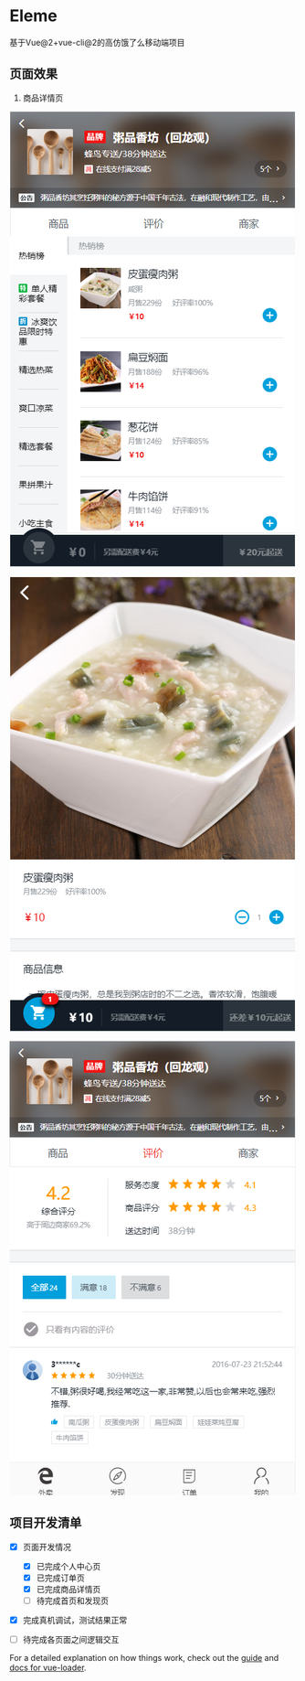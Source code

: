 # Eleme
基于Vue@2+vue-cli@2的高仿饿了么移动端项目

## 页面效果
1. 商品详情页

![商品详情页](./resource/README/detail.png "模型预览")

![商品详情页](./resource/README/shopDetail.png "商品详情页")

![商品评论页](./resource/README/rate.png "商品评论页")

## 项目开发清单

- [x] 页面开发情况
  - [x] 已完成个人中心页
  - [x] 已完成订单页
  - [x] 已完成商品详情页
  - [ ] 待完成首页和发现页
- [x] 完成真机调试，测试结果正常
- [ ] 待完成各页面之间逻辑交互



For a detailed explanation on how things work, check out the [guide](http://vuejs-templates.github.io/webpack/) and [docs for vue-loader](http://vuejs.github.io/vue-loader).

